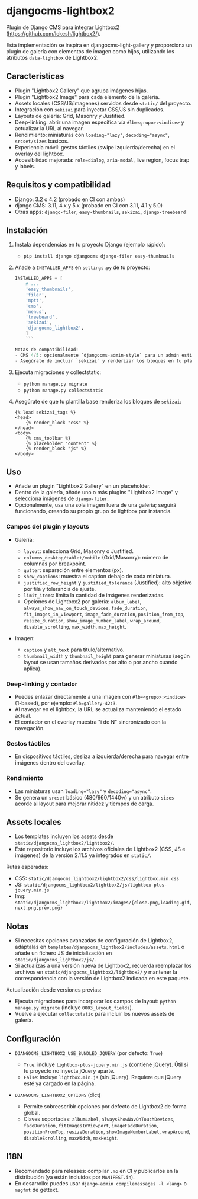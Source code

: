 # djangocms-lightbox2

Plugin de Django CMS para integrar Lightbox2 (https://github.com/lokesh/lightbox2/).

Esta implementación se inspira en djangocms-light-gallery y proporciona un plugin de galería con elementos de imagen como hijos, utilizando los atributos `data-lightbox` de Lightbox2.

## Características

- Plugin "Lightbox2 Gallery" que agrupa imágenes hijas.
- Plugin "Lightbox2 Image" para cada elemento de la galería.
- Assets locales (CSS/JS/imagenes) servidos desde `static/` del proyecto.
- Integración con `sekizai` para inyectar CSS/JS sin duplicados.
- Layouts de galería: Grid, Masonry y Justified.
- Deep-linking: abrir una imagen específica vía `#lb=<grupo>:<indice>` y actualizar la URL al navegar.
- Rendimiento: miniaturas con `loading="lazy"`, `decoding="async"`, `srcset/sizes` básicos.
- Experiencia móvil: gestos táctiles (swipe izquierda/derecha) en el overlay del lightbox.
- Accesibilidad mejorada: `role=dialog`, `aria-modal`, live region, focus trap y labels.

## Requisitos y compatibilidad

- Django: 3.2 o 4.2 (probado en CI con ambas)
- django CMS: 3.11, 4.x y 5.x (probado en CI con 3.11, 4.1 y 5.0)
- Otras apps: `django-filer`, `easy-thumbnails`, `sekizai`, `django-treebeard`

## Instalación

1. Instala dependencias en tu proyecto Django (ejemplo rápido):
   - `pip install django djangocms django-filer easy-thumbnails`
2. Añade a `INSTALLED_APPS` en `settings.py` de tu proyecto:

   ```python
   INSTALLED_APPS = [
       # ...
       'easy_thumbnails',
       'filer',
       'mptt',
       'cms',
       'menus',
       'treebeard',
       'sekizai',
       'djangocms_lightbox2',
       ]
       ```

   Notas de compatibilidad:
   - CMS 4/5: opcionalmente `djangocms-admin-style` para un admin estilizado.
   - Asegúrate de incluir `sekizai` y renderizar los bloques en tu plantilla base.

3. Ejecuta migraciones y collectstatic:
   - `python manage.py migrate`
   - `python manage.py collectstatic`

4. Asegúrate de que tu plantilla base renderiza los bloques de `sekizai`:

   ```django
   {% load sekizai_tags %}
   <head>
       {% render_block "css" %}
   </head>
   <body>
       {% cms_toolbar %}
       {% placeholder "content" %}
       {% render_block "js" %}
   </body>
   ```

## Uso

- Añade un plugin "Lightbox2 Gallery" en un placeholder.
- Dentro de la galería, añade uno o más plugins "Lightbox2 Image" y selecciona imágenes de `django-filer`.
- Opcionalmente, usa una sola imagen fuera de una galería; seguirá funcionando, creando su propio grupo de lightbox por instancia.

### Campos del plugin y layouts

- Galería:
  - `layout`: selecciona Grid, Masonry o Justified.
  - `columns_desktop/tablet/mobile` (Grid/Masonry): número de columnas por breakpoint.
  - `gutter`: separación entre elementos (px).
  - `show_captions`: muestra el caption debajo de cada miniatura.
  - `justified_row_height` y `justified_tolerance` (Justified): alto objetivo por fila y tolerancia de ajuste.
  - `limit_items`: limita la cantidad de imágenes renderizadas.
  - Opciones de Lightbox2 por galería: `album_label`, `always_show_nav_on_touch_devices`, `fade_duration`, `fit_images_in_viewport`, `image_fade_duration`, `position_from_top`, `resize_duration`, `show_image_number_label`, `wrap_around`, `disable_scrolling`, `max_width`, `max_height`.

- Imagen:
  - `caption` y `alt_text` para título/alternativo.
  - `thumbnail_width` y `thumbnail_height` para generar miniaturas (según layout se usan tamaños derivados por alto o por ancho cuando aplica).

### Deep-linking y contador

- Puedes enlazar directamente a una imagen con `#lb=<grupo>:<indice>` (1-based), por ejemplo: `#lb=gallery-42:3`.
- Al navegar en el lightbox, la URL se actualiza manteniendo el estado actual.
- El contador en el overlay muestra "i de N" sincronizado con la navegación.

### Gestos táctiles

- En dispositivos táctiles, desliza a izquierda/derecha para navegar entre imágenes dentro del overlay.

### Rendimiento

- Las miniaturas usan `loading="lazy"` y `decoding="async"`.
- Se genera un `srcset` básico (480/960/1440w) y un atributo `sizes` acorde al layout para mejorar nitidez y tiempos de carga.

## Assets locales

- Los templates incluyen los assets desde `static/djangocms_lightbox2/lightbox2/`.
- Este repositorio incluye los archivos oficiales de Lightbox2 (CSS, JS e imágenes) de la versión 2.11.5 ya integrados en `static/`.

Rutas esperadas:
- CSS: `static/djangocms_lightbox2/lightbox2/css/lightbox.min.css`
- JS:  `static/djangocms_lightbox2/lightbox2/js/lightbox-plus-jquery.min.js`
- Img: `static/djangocms_lightbox2/lightbox2/images/{close.png,loading.gif,next.png,prev.png}`

## Notas

- Si necesitas opciones avanzadas de configuración de Lightbox2, adáptalas en `templates/djangocms_lightbox2/includes/assets.html` o añade un fichero JS de inicialización en `static/djangocms_lightbox2/js/`.
- Si actualizas a una versión nueva de Lightbox2, recuerda reemplazar los archivos en `static/djangocms_lightbox2/lightbox2/` y mantener la correspondencia con la versión de Lightbox2 indicada en este paquete.

Actualización desde versiones previas:
- Ejecuta migraciones para incorporar los campos de layout: `python manage.py migrate` (incluye `0003_layout_fields`).
- Vuelve a ejecutar `collectstatic` para incluir los nuevos assets de galería.

## Configuración

- `DJANGOCMS_LIGHTBOX2_USE_BUNDLED_JQUERY` (por defecto: `True`)
  - `True`: incluye `lightbox-plus-jquery.min.js` (contiene jQuery). Útil si tu proyecto no inyecta jQuery aparte.
  - `False`: incluye `lightbox.min.js` (sin jQuery). Requiere que jQuery esté ya cargado en la página.

- `DJANGOCMS_LIGHTBOX2_OPTIONS` (dict)
  - Permite sobreescribir opciones por defecto de Lightbox2 de forma global.
  - Claves soportadas: `albumLabel`, `alwaysShowNavOnTouchDevices`, `fadeDuration`, `fitImagesInViewport`, `imageFadeDuration`, `positionFromTop`, `resizeDuration`, `showImageNumberLabel`, `wrapAround`, `disableScrolling`, `maxWidth`, `maxHeight`.



## I18N

- Recomendado para releases: compilar `.mo` en CI y publicarlos en la distribución (ya están incluidos por `MANIFEST.in`).
- En desarrollo: puedes usar `django-admin compilemessages -l <lang>` o `msgfmt` de gettext.
